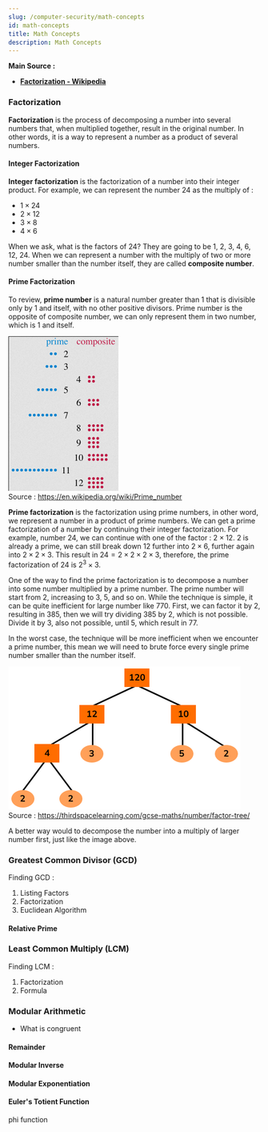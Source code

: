 ```yaml
---
slug: /computer-security/math-concepts
id: math-concepts
title: Math Concepts
description: Math Concepts
---
```


**Main Source :**

- **[Factorization - Wikipedia](https://en.wikipedia.org/wiki/Factorization)**

### Factorization

**Factorization** is the process of decomposing a number into several numbers that, when multiplied together, result in the original number. In other words, it is a way to represent a number as a product of several numbers.

#### Integer Factorization

**Integer factorization** is the factorization of a number into their integer product. For example, we can represent the number 24 as the multiply of :

- $1 \times 24$
- $2 \times 12$
- $3 \times 8$
- $4 \times 6$

When we ask, what is the factors of 24? They are going to be 1, 2, 3, 4, 6, 12, 24. When we can represent a number with the multiply of two or more number smaller than the number itself, they are called **composite number**.

#### Prime Factorization

To review, **prime number** is a natural number greater than 1 that is divisible only by 1 and itself, with no other positive divisors. Prime number is the opposite of composite number, we can only represent them in two number, which is 1 and itself.

![Prime and composite number illustration, composite numbers can be arranged into rectangles but prime numbers cannot.](./prime-composite-number.png)  
Source : https://en.wikipedia.org/wiki/Prime_number

**Prime factorization** is the factorization using prime numbers, in other word, we represent a number in a product of prime numbers. We can get a prime factorization of a number by continuing their integer factorization. For example, number 24, we can continue with one of the factor : $2 \times 12$. $2$ is already a prime, we can still break down $12$ further into $2 \times 6$, further again into $2 \times 2 \times 3$. This result in $24 = 2 \times 2 \times 2 \times 3$, therefore, the prime factorization of $24$ is $2^3 \times 3$.

One of the way to find the prime factorization is to decompose a number into some number multiplied by a prime number. The prime number will start from $2$, increasing to $3$, $5$, and so on. While the technique is simple, it can be quite inefficient for large number like $770$. First, we can factor it by $2$, resulting in $385$, then we will try dividing $385$ by $2$, which is not possible. Divide it by $3$, also not possible, until $5$, which result in $77$.

In the worst case, the technique will be more inefficient when we encounter a prime number, this mean we will need to brute force every single prime number smaller than the number itself.

![Prime factorization tree](./prime-factorization.png)  
Source : https://thirdspacelearning.com/gcse-maths/number/factor-tree/

A better way would to decompose the number into a multiply of larger number first, just like the image above.

### Greatest Common Divisor (GCD)

Finding GCD :

1. Listing Factors
2. Factorization
3. Euclidean Algorithm

#### Relative Prime

### Least Common Multiply (LCM)

Finding LCM :

1. Factorization
2. Formula

### Modular Arithmetic

- What is congruent

#### Remainder

#### Modular Inverse

#### Modular Exponentiation

#### Euler's Totient Function

phi function
